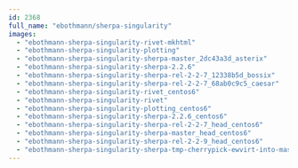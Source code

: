 ```yaml
---
id: 2368
full_name: "ebothmann/sherpa-singularity"
images: 
  - "ebothmann-sherpa-singularity-rivet-mkhtml"
  - "ebothmann-sherpa-singularity-plotting"
  - "ebothmann-sherpa-singularity-sherpa-master_2dc43a3d_asterix"
  - "ebothmann-sherpa-singularity-sherpa-2.2.6"
  - "ebothmann-sherpa-singularity-sherpa-rel-2-2-7_12338b5d_bossix"
  - "ebothmann-sherpa-singularity-sherpa-rel-2-2-7_68ab0c9c5_caesar"
  - "ebothmann-sherpa-singularity-rivet_centos6"
  - "ebothmann-sherpa-singularity-rivet"
  - "ebothmann-sherpa-singularity-plotting_centos6"
  - "ebothmann-sherpa-singularity-sherpa-2.2.6_centos6"
  - "ebothmann-sherpa-singularity-sherpa-rel-2-2-7_head_centos6"
  - "ebothmann-sherpa-singularity-sherpa-master_head_centos6"
  - "ebothmann-sherpa-singularity-sherpa-rel-2-2-9_head_centos6"
  - "ebothmann-sherpa-singularity-sherpa-tmp-cherrypick-ewvirt-into-master_head_centos6"
---
```

